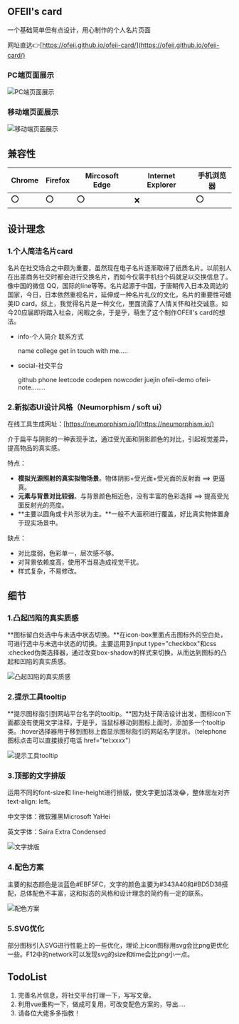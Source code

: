 ## OFEII's card

一个基础简单但有点设计，用心制作的个人名片页面

网址直达👉[https://ofeii.github.io/ofeii-card/](https://ofeii.github.io/ofeii-card/)

### PC端页面展示

![PC端页面展示](https://github.com/OFEII/ofeii-card/blob/master/images/pc-ofeii-card.png)

### 移动端页面展示

![移动端页面展示](https://github.com/OFEII/ofeii-card/blob/master/images/moblie-ofeii-card.png)

## 兼容性

| Chrome | Firefox | Mircosoft Edge | Internet Explorer | 手机浏览器 |
| ------ | ------- | -------------- | ----------------- | ---------- |
| ⭕      | ⭕       | ⭕              | ❌                 | ⭕          |

## 设计理念

### 1.个人简洁名片card

名片在社交场合之中颇为重要，虽然现在电子名片逐渐取缔了纸质名片。以前别人在出差商务社交时都会进行交换名片，而如今仅需手机扫个码就足以交换信息了。像中国的微信 QQ，国际的line等等。名片起源于中国，于唐朝传入日本及周边的国家，今日，日本依然重视名片，延伸成一种名片礼仪的文化，名片的重要性可媲美ID card。综上，我觉得名片是一种文化，里面流露了人情关怀和社交诚意。如今20应届即将踏入社会，闲暇之余，于是乎，萌生了这个制作OFEII's card的想法。

- info-个人简介 联系方式

  name college  get in touch with me.....

- social-社交平台

  github phone leetcode codepen nowcoder juejin  ofeii-demo ofeii-note........

#### 

### 2.新拟态UI设计风格（Neumorphism / soft ui）

在线工具生成网址：[https://neumorphism.io/](https://neumorphism.io/)

介于扁平与阴影的一种表现手法，通过受光面和阴影颜色的对比，引起视觉差异，提高物品的真实感。

特点：

- **模拟光源照射的真实拟物场景**。物体阴影+受光面+受光面的反射面 ==> 更逼真。
- **元素与背景对比较弱**。与背景颜色相近色，没有丰富的色彩选择 ==> 提高受光面反射光的亮度。
- **主要以圆角或卡片形状为主。**一般不大面积进行覆盖，好比真实物体置身于现实场景中。

缺点：

- 对比度弱，色彩单一，层次感不够。
- 对背景依赖度高，使用不当易造成视觉干扰。
- 样式复杂，不易修改。

## 细节



### 1.凸起凹陷的真实质感

**图标留白处选中与未选中状态切换。**在icon-box里面点击图标外的空白处，可进行选中与未选中状态的切换。主要运用到input type="checkbox"和css :checked伪类选择器，通过改变box-shadow的样式来切换，从而达到图标的凸起和凹陷的真实质感。



![凸起凹陷的真实质感](https://github.com/OFEII/ofeii-card/blob/master/images/mobile-ofeii-card-checkbox.png)

### 2.提示工具tooltip

**提示图标指引到网站平台名字的tooltip。**因为处于简洁设计出发，图标icon下面都没有使用文字注释，于是乎，当鼠标移动到图标上面时，添加多一个tooltip类。:hover选择器用于移到图标上面显示图标指引的网站名字提示。（telephone图标点击可以直接拨打电话 href="tel:xxxx"）

![提示工具tooltip](https://github.com/OFEII/ofeii-card/blob/master/images/moblie-ofeii-card-tooltip.png)





### 3.顶部的文字排版

运用不同的font-size和 line-height进行排版，使文字更加活泼😂，整体居左对齐text-align: left。

中文字体：微软雅黑Microsoft YaHei

英文字体：Saira Extra Condensed

![文字排版](https://github.com/OFEII/ofeii-card/blob/master/images/moblie-ofeii-card-info.png)

### 4.配色方案

主要的拟态颜色是淡蓝色#EBF5FC，文字的颜色主要为#343A40和#BD5D38搭配，总体配色不丰富，这和拟态的风格和设计理念的简约有一定的联系。

![配色方案](https://github.com/OFEII/ofeii-card/blob/master/images/ofeii-card-colors.png)

### 5.SVG优化

部分图标引入SVG进行性能上的一些优化，理论上icon图标用svg会比png更优化一些。F12中的network可以发现svg的size和time会比png小一点。

## TodoList

1. 完善名片信息，将社交平台打理一下，写写文章。
2. 利用vue重构一下，做成可复用，可改变配色方案的，导出....
3. 请各位大佬多多指教！


